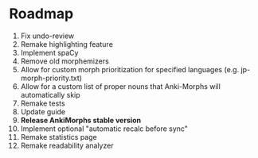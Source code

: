 # Roadmap

1. Fix undo-review
2. Remake highlighting feature
3. Implement spaCy
4. Remove old morphemizers
5. Allow for custom morph prioritization for specified languages (e.g. jp-morph-priority.txt)
6. Allow for a custom list of proper nouns that Anki-Morphs will automatically skip
7. Remake tests
8. Update guide
9. **Release AnkiMorphs stable version**
10. Implement optional "automatic recalc before sync"
11. Remake statistics page
12. Remake readability analyzer

